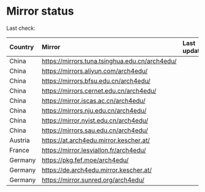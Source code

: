 <script src="./time.js"></script>
# Mirror status
Last check: <script type="text/javascript">localize(1708658281.4831984);</script>

|Country|Mirror|Last update|
|:------|:-----|:----------|
|China|https://mirrors.tuna.tsinghua.edu.cn/arch4edu/|<script type="text/javascript">localize(1708626571);</script>|
|China|https://mirrors.aliyun.com/arch4edu/|<script type="text/javascript">localize(1708626571);</script>|
|China|https://mirrors.bfsu.edu.cn/arch4edu/|<script type="text/javascript">localize(1708626571);</script>|
|China|https://mirrors.cernet.edu.cn/arch4edu/|<script type="text/javascript">localize(1708626571);</script>|
|China|https://mirror.iscas.ac.cn/arch4edu/|<script type="text/javascript">localize(1708626571);</script>|
|China|https://mirrors.nju.edu.cn/arch4edu/|<script type="text/javascript">localize(1708626571);</script>|
|China|https://mirror.nyist.edu.cn/arch4edu/|<script type="text/javascript">localize(1708626571);</script>|
|China|https://mirrors.sau.edu.cn/arch4edu/|<script type="text/javascript">localize(1708626571);</script>|
|Austria|https://at.arch4edu.mirror.kescher.at/|<script type="text/javascript">localize(1708626571);</script>|
|France|https://mirror.lesviallon.fr/arch4edu/|<script type="text/javascript">localize(1708626571);</script>|
|Germany|https://pkg.fef.moe/arch4edu/|<script type="text/javascript">localize(1708626571);</script>|
|Germany|https://de.arch4edu.mirror.kescher.at/|<script type="text/javascript">localize(1708626571);</script>|
|Germany|https://mirror.sunred.org/arch4edu/|<script type="text/javascript">localize(1708626571);</script>|

<script src="./tablefilter/tablefilter.js"></script>
<script src="./table.js"></script>